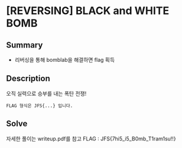 # [REVERSING] BLACK and WHITE BOMB

## Summary
- 리버싱을 통해 bomblab을 해결하면 flag 획득

## Description
오직 실력으로 승부를 내는 폭탄 전쟁!

`FLAG 형식은 JFS{...} 입니다.`

## Solve
자세한 풀이는 writeup.pdf를 참고
FLAG : JFS{7hi5_i5_B0mb_T1ram1su!!}
